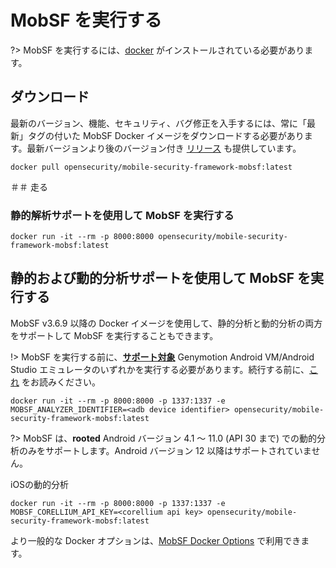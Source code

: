 # MobSF を実行する

?> MobSF を実行するには、[docker](https://docs.docker.com/get-docker/) がインストールされている必要があります。


## ダウンロード

最新のバージョン、機能、セキュリティ、バグ修正を入手するには、常に「最新」タグの付いた MobSF Docker イメージをダウンロードする必要があります。最新バージョンより後のバージョン付き [リリース](https://hub.docker.com/r/opensecurity/mobile-security-framework-mobsf/tags) も提供しています。

```
docker pull opensecurity/mobile-security-framework-mobsf:latest
```

＃＃ 走る

### 静的解析サポートを使用して MobSF を実行する

```
docker run -it --rm -p 8000:8000 opensecurity/mobile-security-framework-mobsf:latest
```

## 静的および動的分析サポートを使用して MobSF を実行する

MobSF v3.6.9 以降の Docker イメージを使用して、静的分析と動的分析の両方をサポートして MobSF を実行することもできます。

!> MobSF を実行する前に、**[サポート対象](dynamic_analyzer.md)** Genymotion Android VM/Android Studio エミュレータのいずれかを実行する必要があります。続行する前に、[これ](dynamic_analyzer.md) をお読みください。

```
docker run -it --rm -p 8000:8000 -p 1337:1337 -e MOBSF_ANALYZER_IDENTIFIER=<adb device identifier> opensecurity/mobile-security-framework-mobsf:latest
```

?> MobSF は、**rooted** Android バージョン 4.1 ～ 11.0 (API 30 まで) での動的分析のみをサポートします。Android バージョン 12 以降はサポートされていません。


iOSの動的分析

```
docker run -it --rm -p 8000:8000 -p 1337:1337 -e MOBSF_CORELLIUM_API_KEY=<corellium api key> opensecurity/mobile-security-framework-mobsf:latest
```

より一般的な Docker オプションは、[MobSF Docker Options](docker.md) で利用できます。